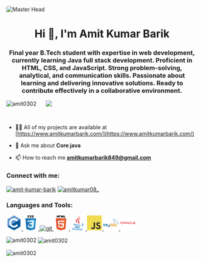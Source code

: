 ![Master Head](https://img.freepik.com/free-vector/team-mobile-web-app-development_107791-12795.jpg?t=st=1735837139~exp=1735840739~hmac=cbde46aa01e4b7bd22e2a3820dcde479c6657609a69fa13ae67694ce359839c7&w=1380)
<h1 align="center">Hi 👋, I'm Amit Kumar Barik</h1>
<h3 align="center">Final year B.Tech student with expertise in web development, currently learning Java full stack development. Proficient in HTML, CSS, and JavaScript. Strong problem-solving, analytical, and communication skills. Passionate about learning and delivering innovative solutions. Ready to contribute effectively in a collaborative environment.</h3>
<img align="right" width="400" src="https://cdn.hashnode.com/res/hashnode/image/upload/v1690034956546/101c1694-7e87-458e-afd5-ab65c48c468e.gif?w=1600&h=840&fit=crop&crop=entropy&auto=format,compress&gif-q=60&format=webm">
<p align="left"> <img src="https://komarev.com/ghpvc/?username=amit0302&label=Profile%20views&color=0e75b6&style=flat" alt="amit0302" /> </p>

<p align="left"> <a href="https://twitter.com/" target="blank"><img src="https://img.shields.io/twitter/follow/?logo=twitter&style=for-the-badge" alt="" /></a> </p>

- 👨‍💻 All of my projects are available at [https://www.amitkumarbarik.com/](https://www.amitkumarbarik.com/)

- 💬 Ask me about **Core java**

- 📫 How to reach me **amitkumarbarik849@gmail.com**

<h3 align="left">Connect with me:</h3>
<p align="left">
<a href="https://linkedin.com/in/amit-kumar-barik" target="blank"><img align="center" src="https://raw.githubusercontent.com/rahuldkjain/github-profile-readme-generator/master/src/images/icons/Social/linked-in-alt.svg" alt="amit-kumar-barik" height="30" width="40" /></a>
<a href="https://instagram.com/amitkumar08_" target="blank"><img align="center" src="https://raw.githubusercontent.com/rahuldkjain/github-profile-readme-generator/master/src/images/icons/Social/instagram.svg" alt="amitkumar08_" height="30" width="40" /></a>
</p>

<h3 align="left">Languages and Tools:</h3>
<p align="left"> <a href="https://www.cprogramming.com/" target="_blank" rel="noreferrer"> <img src="https://raw.githubusercontent.com/devicons/devicon/master/icons/c/c-original.svg" alt="c" width="40" height="40"/> </a> <a href="https://www.w3schools.com/css/" target="_blank" rel="noreferrer"> <img src="https://raw.githubusercontent.com/devicons/devicon/master/icons/css3/css3-original-wordmark.svg" alt="css3" width="40" height="40"/> </a> <a href="https://git-scm.com/" target="_blank" rel="noreferrer"> <img src="https://www.vectorlogo.zone/logos/git-scm/git-scm-icon.svg" alt="git" width="40" height="40"/> </a> <a href="https://www.w3.org/html/" target="_blank" rel="noreferrer"> <img src="https://raw.githubusercontent.com/devicons/devicon/master/icons/html5/html5-original-wordmark.svg" alt="html5" width="40" height="40"/> </a> <a href="https://www.java.com" target="_blank" rel="noreferrer"> <img src="https://raw.githubusercontent.com/devicons/devicon/master/icons/java/java-original.svg" alt="java" width="40" height="40"/> </a> <a href="https://developer.mozilla.org/en-US/docs/Web/JavaScript" target="_blank" rel="noreferrer"> <img src="https://raw.githubusercontent.com/devicons/devicon/master/icons/javascript/javascript-original.svg" alt="javascript" width="40" height="40"/> </a> <a href="https://www.mysql.com/" target="_blank" rel="noreferrer"> <img src="https://raw.githubusercontent.com/devicons/devicon/master/icons/mysql/mysql-original-wordmark.svg" alt="mysql" width="40" height="40"/> </a> <a href="https://www.oracle.com/" target="_blank" rel="noreferrer"> <img src="https://raw.githubusercontent.com/devicons/devicon/master/icons/oracle/oracle-original.svg" alt="oracle" width="40" height="40"/> </a> </p>

<p><img align="left" src="https://github-readme-stats.vercel.app/api/top-langs?username=amit0302&show_icons=true&locale=en&layout=compact" alt="amit0302" /></p>

<p>&nbsp;<img align="center" src="https://github-readme-stats.vercel.app/api?username=amit0302&show_icons=true&locale=en" alt="amit0302" /></p>

<p><img align="center" src="https://github-readme-streak-stats.herokuapp.com/?user=amit0302&" alt="amit0302" /></p>
